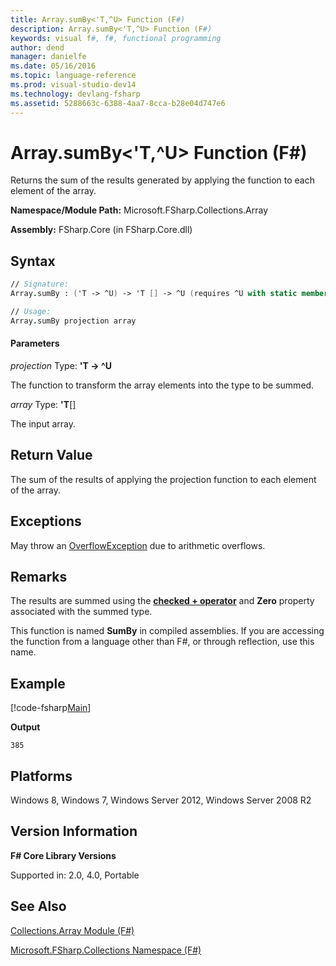 ```yaml
---
title: Array.sumBy<'T,^U> Function (F#)
description: Array.sumBy<'T,^U> Function (F#)
keywords: visual f#, f#, functional programming
author: dend
manager: danielfe
ms.date: 05/16/2016
ms.topic: language-reference
ms.prod: visual-studio-dev14
ms.technology: devlang-fsharp
ms.assetid: 5288663c-6388-4aa7-8cca-b28e04d747e6 
---
```


# Array.sumBy<'T,^U> Function (F#)

Returns the sum of the results generated by applying the function to each element of the array.

**Namespace/Module Path:** Microsoft.FSharp.Collections.Array

**Assembly:** FSharp.Core (in FSharp.Core.dll)


## Syntax

```fsharp
// Signature:
Array.sumBy : ('T -> ^U) -> 'T [] -> ^U (requires ^U with static member (+) and ^U with static member Zero)

// Usage:
Array.sumBy projection array
```

#### Parameters
*projection*
Type: **'T -&gt; ^U**

The function to transform the array elements into the type to be summed.


*array*
Type: **'T**[[]](https://msdn.microsoft.com/library/def20292-9aae-4596-9275-b94e594f8493)

The input array.


## Return Value
The sum of the results of applying the projection function to each element of the array.


## Exceptions
May throw an [OverflowException](https://msdn.microsoft.com/library/system.overflowexception.aspx) due to arithmetic overflows.


## Remarks
The results are summed using the **[checked + operator](https://msdn.microsoft.com/visualfsharpdocs/conceptual/checked.[-p-][%5Et1%2c%5Et2%2c%5Et3]-function-[fsharp])** and **Zero** property associated with the summed type.

This function is named **SumBy** in compiled assemblies. If you are accessing the function from a language other than F#, or through reflection, use this name.


## Example

[!code-fsharp[Main](~/samples/snippets/fsharp/arrays/snippet67.fs)]

**Output**

```
385
```


## Platforms
Windows 8, Windows 7, Windows Server 2012, Windows Server 2008 R2


## Version Information
**F# Core Library Versions**

Supported in: 2.0, 4.0, Portable


## See Also
[Collections.Array Module &#40;F&#35;&#41;](Collections.Array-Module-%5BFSharp%5D.md)

[Microsoft.FSharp.Collections Namespace &#40;F&#35;&#41;](Microsoft.FSharp.Collections-Namespace-%5BFSharp%5D.md)
